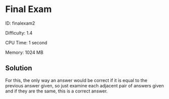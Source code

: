 # Final Exam

ID: finalexam2

Difficulty: 1.4

CPU Time: 1 second

Memory: 1024 MB

## Solution

For this, the only way an answer would be correct if it is equal to the previous answer given, so just examine each adjacent pair of answers given and if they are the same, this is a correct answer.